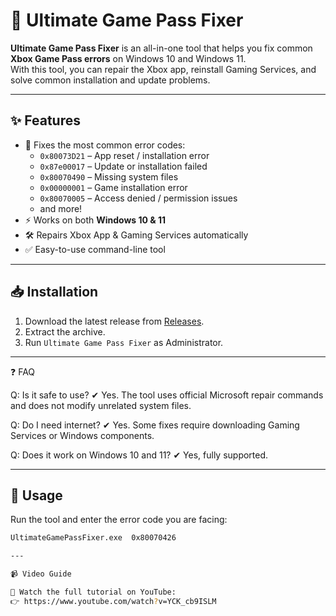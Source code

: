 # 📌 Ultimate Game Pass Fixer

**Ultimate Game Pass Fixer** is an all-in-one tool that helps you fix common **Xbox Game Pass errors** on Windows 10 and Windows 11.  
With this tool, you can repair the Xbox app, reinstall Gaming Services, and solve common installation and update problems.  

---

## ✨ Features
- 🔧 Fixes the most common error codes:
  - `0x80073D21` – App reset / installation error  
  - `0x87e00017` – Update or installation failed  
  - `0x80070490` – Missing system files  
  - `0x00000001` – Game installation error  
  - `0x80070005` – Access denied / permission issues
  - and more! 
- ⚡ Works on both **Windows 10 & 11**  
- 🛠 Repairs Xbox App & Gaming Services automatically  
- ✅ Easy-to-use command-line tool  

---

## 📥 Installation
1. Download the latest release from [Releases](https://github.com/YourUsername/UltimateGamePassFixer/releases).  
2. Extract the archive.  
3. Run `Ultimate Game Pass Fixer` as Administrator.  

---

❓ FAQ

Q: Is it safe to use?
✔ Yes. The tool uses official Microsoft repair commands and does not modify unrelated system files.

Q: Do I need internet?
✔ Yes. Some fixes require downloading Gaming Services or Windows components.

Q: Does it work on Windows 10 and 11?
✔ Yes, fully supported.

---

## 🚀 Usage
Run the tool and enter the error code you are facing:  

```bash
UltimateGamePassFixer.exe  0x80070426

---

📹 Video Guide

🎥 Watch the full tutorial on YouTube:
👉 https://www.youtube.com/watch?v=YCK_cb9ISLM
